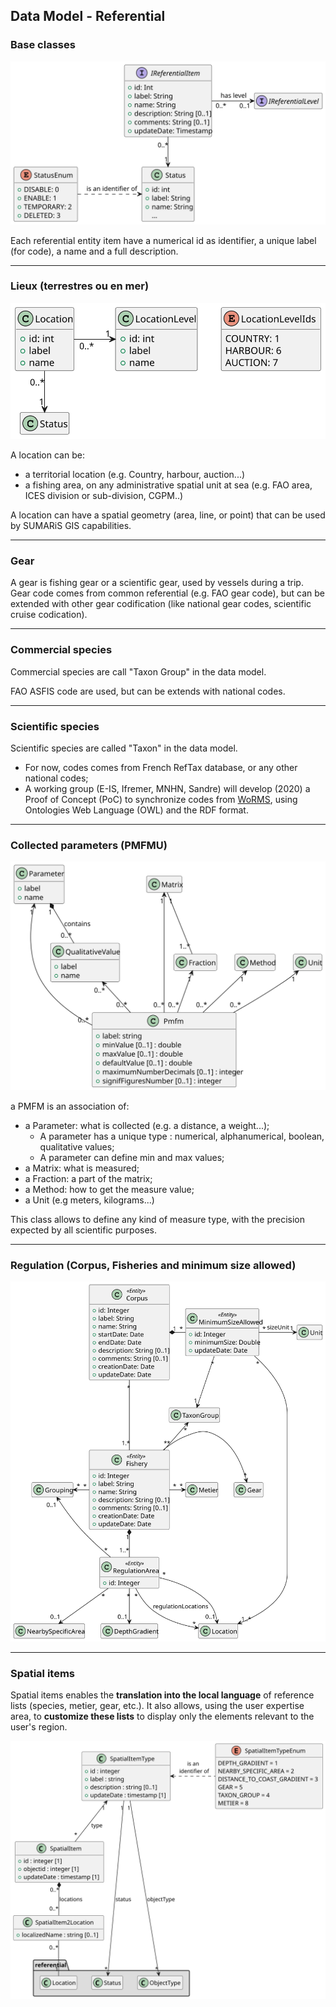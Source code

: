 ## Data Model - Referential

### Base classes

![common](model/referential/common.svg)

Each referential entity item have a numerical id as identifier, a unique label (for code), a name and a full description. 

---
### Lieux (terrestres ou en mer)

![location](model/referential/location.svg)

A location can be:
  - a territorial location (e.g. Country, harbour, auction...)
  - a fishing area, on any administrative spatial unit at sea (e.g. FAO area, ICES division or sub-division, CGPM..)

A location can have a spatial geometry (area, line, or point) that can be used by SUMARiS GIS capabilities.  

---
### Gear

A gear is fishing gear or a scientific gear, used by vessels during a trip. 
Gear code comes from common referential (e.g. FAO gear code), but can be extended with other gear codification (like national gear codes, scientific cruise codication).

---
### Commercial species

Commercial species are call "Taxon Group" in the data model.

FAO ASFIS code are used, but can be extends with national codes. 

---
### Scientific species

Scientific species are called "Taxon" in the data model.

 - For now, codes comes from French RefTax database, or any other national codes;
 - A working group (E-IS, Ifremer, MNHN, Sandre) will develop (2020) a Proof of Concept (PoC) to synchronize codes from [WoRMS](http://www.marinespecies.org/), using Ontologies Web Language (OWL) and the RDF format.    

---
### Collected parameters (PMFMU)

![pmfm](model/referential/pmfm.svg)

a PMFM is an association of:
 
 - a Parameter: what is collected (e.g. a distance, a weight...);
    * A parameter has a unique type : numerical, alphanumerical, boolean, qualitative values;
    * A parameter can define min and max values;
 - a Matrix: what is measured;
 - a Fraction: a part of the matrix;
 - a Method: how to get the measure value;
 - a Unit (e.g meters, kilograms...)

This class allows to define any kind of measure type, with the precision expected by all scientific purposes.

---
### Regulation (Corpus, Fisheries and minimum size allowed)

![regulation](model/referential/regulation.svg)

---
### Spatial items

Spatial items enables the **translation into the local language** of reference lists (species, metier, gear, etc.). 
It also allows, using the user expertise area, to **customize these lists** to display only the elements relevant to the user's region.

![spatial](model/referential/spatial.svg)